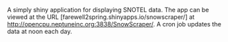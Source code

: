 A simply shiny application for displaying SNOTEL data.
The app can be viewed at the URL [farewell2spring.shinyapps.io/snowscraper/] at http://opencpu.neptuneinc.org:3838/SnowScraper/.
A cron job updates the data at noon each day.
